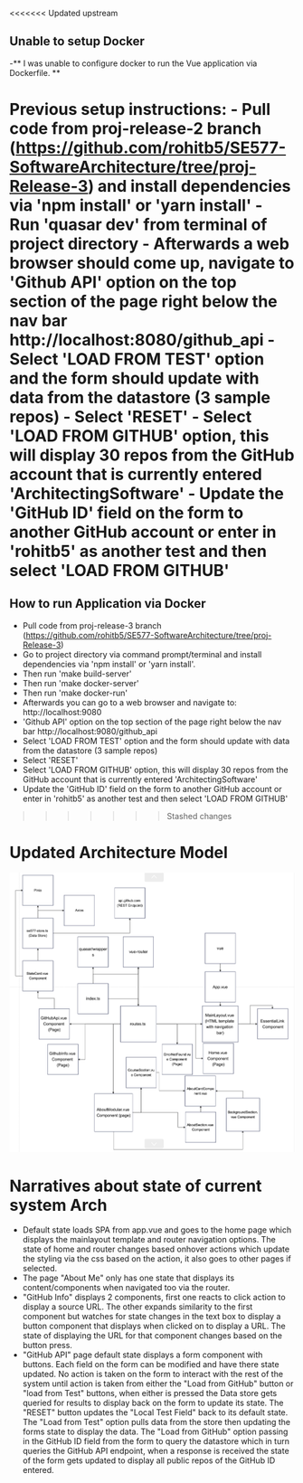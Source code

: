 <<<<<<< Updated upstream
## Unable to setup Docker
-** I was unable to configure docker to run the Vue application via Dockerfile. **

Previous setup instructions:
        - Pull code from proj-release-2 branch (https://github.com/rohitb5/SE577-SoftwareArchitecture/tree/proj-Release-3) and install dependencies via 'npm install' or 'yarn install'
        - Run 'quasar dev' from terminal of project directory
        - Afterwards a web browser should come up, navigate to 'Github API' option on the top section of the page right below the nav bar http://localhost:8080/github_api
        - Select 'LOAD FROM TEST' option and the form should update with data from the datastore (3 sample repos)
        - Select 'RESET'
        - Select 'LOAD FROM GITHUB' option, this will display 30 repos from the GitHub account that is currently entered 'ArchitectingSoftware'
        - Update the 'GitHub ID' field on the form to another GitHub account or enter in 'rohitb5' as another test and then select 'LOAD FROM GITHUB'
=======
## How to run Application via Docker
- Pull code from proj-release-3 branch (https://github.com/rohitb5/SE577-SoftwareArchitecture/tree/proj-Release-3) 
- Go to project directory via command prompt/terminal and install dependencies via 'npm install' or 'yarn install'.
- Then run 'make build-server'
- Then run 'make docker-server'
- Then run 'make docker-run'
- Afterwards you can go to a web browser and navigate to: 
    http://localhost:9080 
- 'Github API' option on the top section of the page right below the nav bar http://localhost:9080/github_api
- Select 'LOAD FROM TEST' option and the form should update with data from the datastore (3 sample repos)
- Select 'RESET'
- Select 'LOAD FROM GITHUB' option, this will display 30 repos from the GitHub account that is currently entered 'ArchitectingSoftware'
- Update the 'GitHub ID' field on the form to another GitHub account or enter in 'rohitb5' as another test and then select 'LOAD FROM GITHUB'
>>>>>>> Stashed changes

# Updated Architecture Model 
![Screenshot](RefArchDiagram.png "Architecture Model")

# Narratives about state of current system Arch
- Default state loads SPA from app.vue and goes to the home page which displays the mainlayout template and router navigation options. The state of home and router changes based onhover actions which update the styling via the css based on the action, it also goes to other pages if selected. 
- The page "About Me" only has one state that displays its content/components when navigated too via the router.
- "GitHub Info" displays 2 components, first one reacts to click action to display a source URL. The other expands similarity to the first component but watches for state changes in the text box to display a button component that displays when clicked on to display a URL. The state of displaying the URL for that component changes based on the button press. 
- "GitHub API" page default state displays a form component with buttons. Each field on the form can be modified and have there state updated. No action is taken on the form to interact with the rest of the system until action is taken from either the "Load from GitHub" button or "load from Test" buttons, when either is pressed the Data store gets queried for results to display back on the form to update its state. The "RESET" button updates the "Local Test Field" back to its default state. The "Load from Test" option pulls data from the store then updating the forms state to display the data. The "Load from GitHub" option passing in the GitHub ID field from the form to query the datastore which in turn queries the GitHub API endpoint, when a response is received the state of the form gets updated to display all public repos of the GitHub ID entered. 
